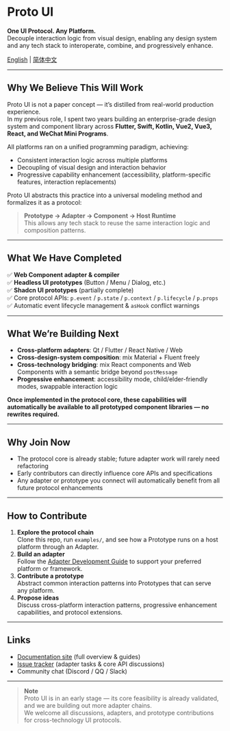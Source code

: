 # Proto UI

**One UI Protocol. Any Platform.**  
Decouple interaction logic from visual design, enabling any design system and any tech stack to interoperate, combine, and progressively enhance.

[English](README.md) | [简体中文](README.zh-CN.md)

---

## Why We Believe This Will Work

Proto UI is not a paper concept — it’s distilled from real-world production experience.  
In my previous role, I spent two years building an enterprise-grade design system and component library across **Flutter, Swift, Kotlin, Vue2, Vue3, React, and WeChat Mini Programs**.

All platforms ran on a unified programming paradigm, achieving:

- Consistent interaction logic across multiple platforms
- Decoupling of visual design and interaction behavior
- Progressive capability enhancement (accessibility, platform-specific features, interaction replacements)

Proto UI abstracts this practice into a universal modeling method and formalizes it as a protocol:

> **Prototype → Adapter → Component → Host Runtime**  
> This allows any tech stack to reuse the same interaction logic and composition patterns.

---

## What We Have Completed

✅ **Web Component adapter & compiler**  
✅ **Headless UI prototypes** (Button / Menu / Dialog, etc.)  
✅ **Shadcn UI prototypes** (partially complete)  
✅ Core protocol APIs: `p.event` / `p.state` / `p.context` / `p.lifecycle` / `p.props`  
✅ Automatic event lifecycle management & `asHook` conflict warnings

---

## What We’re Building Next

- **Cross-platform adapters**: Qt / Flutter / React Native / Web
- **Cross-design-system composition**: mix Material + Fluent freely
- **Cross-technology bridging**: mix React components and Web Components with a semantic bridge beyond `postMessage`
- **Progressive enhancement**: accessibility mode, child/elder-friendly modes, swappable interaction logic

**Once implemented in the protocol core, these capabilities will automatically be available to all prototyped component libraries — no rewrites required.**

---

## Why Join Now

- The protocol core is already stable; future adapter work will rarely need refactoring
- Early contributors can directly influence core APIs and specifications
- Any adapter or prototype you connect will automatically benefit from all future protocol enhancements

---

## How to Contribute

1. **Explore the protocol chain**  
   Clone this repo, run `examples/`, and see how a Prototype runs on a host platform through an Adapter.
2. **Build an adapter**  
   Follow the [Adapter Development Guide](link-to-doc) to support your preferred platform or framework.
3. **Contribute a prototype**  
   Abstract common interaction patterns into Prototypes that can serve any platform.
4. **Propose ideas**  
   Discuss cross-platform interaction patterns, progressive enhancement capabilities, and protocol extensions.

---

## Links

- [Documentation site](link-to-doc-site) (full overview & guides)
- [Issue tracker](link-to-issues) (adapter tasks & core API discussions)
- Community chat (Discord / QQ / Slack)

---

> **Note**  
> Proto UI is in an early stage — its core feasibility is already validated, and we are building out more adapter chains.  
> We welcome all discussions, adapters, and prototype contributions for cross-technology UI protocols.
